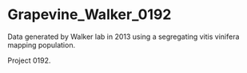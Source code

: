 # Grapevine_Walker_0192

Data generated by Walker lab in 2013 using a segregating vitis vinifera mapping population. 

Project 0192. 
